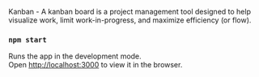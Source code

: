 Kanban - A kanban board is a project management tool designed to help visualize work, limit
work-in-progress, and maximize efficiency (or flow).


### `npm start`

Runs the app in the development mode.<br />
Open [http://localhost:3000](http://localhost:3000) to view it in the browser.

